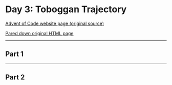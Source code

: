 # Day 3: Toboggan Trajectory

[Advent of Code website page (original source)](https://adventofcode.com/2020/day/3)

[Pared down original HTML page](Day3_AdventofCode2020.html)

---

## Part 1

<!-- TODO: -->

---

## Part 2

<!-- TODO: -->
